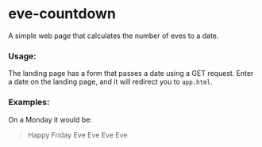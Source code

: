 # eve-countdown

A simple web page that calculates the number of eves to a date.

### Usage:
The landing page has a form that passes a date using a GET request. Enter a date on the landing page, and it will redirect you to `app.html`.

### Examples:
On a Monday it would be:
> Happy Friday Eve Eve Eve Eve